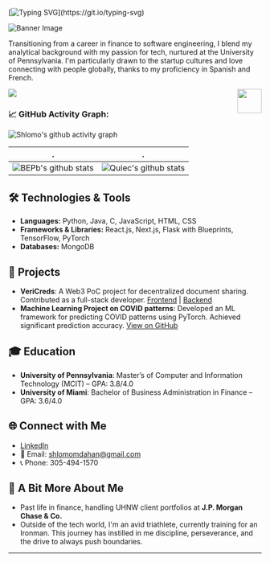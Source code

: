 <!-- my-ticker -->
[![Typing SVG](https://readme-typing-svg.herokuapp.com?color=%2336BCF7&center=true&vCenter=true&width=600&lines=Hi+there+👋,+I+am+Shlomo+Dahan;+Welcome+to+My+Profile!)](https://git.io/typing-svg)



![Banner Image](https://camo.githubusercontent.com/f1c0fc76d120f760664938edd8e1818f9d407b03f8ce7d306e12094d8853b6a0/687474703a2f2f692e696d6775722e636f6d2f6337476d414a662e706e67)

Transitioning from a career in finance to software engineering, I blend my analytical background with my passion for tech, nurtured at the University of Pennsylvania. I'm particularly drawn to the startup cultures and love connecting with people globally, thanks to my proficiency in Spanish and French.


<!--
![](assets/Bottom_up.svg)

<!-- my-icons -->
<!--
<p align="center">
    <a href="https://github.com/shlomomdahan"><img src="https://img.shields.io/badge/status-updating-brightgreen.svg"></a>
    <a href="https://github.com/python/cpython"><img src="https://img.shields.io/badge/Python-3.10-FF1493.svg"></a>
    <a href="https://github.com/shlomomdahan/shlomomdahan/graphs/contributors"><img src="https://img.shields.io/github/contributors/shlomomdahan/shlomomdahan?color=blue"></a>
    <a href="https://github.com/shlomomdahan/shlomomdahan/stargazers"><img src="https://img.shields.io/github/stars/shlomomdahan/shlomomdahan.svg?logo=github"></a>
    <a href="https://github.com/shlomomdahan/shlomomdahan/network/members"><img src="https://img.shields.io/github/forks/shlomomdahan/shlomomdahan.svg?color=blue&logo=github"></a>
    <img src="https://visitor-badge.laobi.icu/badge?page_id=shlomomdahan.shlomomdahan" alt="visitors"/>
</p>



<!-- my-header-img -->
![](./src/header_.png)
<a href="https://www.python.org/"><img src="https://upload.wikimedia.org/wikipedia/commons/c/c3/Python-logo-notext.svg" align="right" height="48" width="48" ></a>

<!--   GitHub stats graph -->
### 📈 GitHub Activity Graph:
![Shlomo's github activity graph](https://raw.githubusercontent.com/shlomomdahan/shlomomdahan/output/github-contribution-grid-snake.svg)

| .                                                                                                                                       | .                                                                                                                         |
|-----------------------------------------------------------------------------------------------------------------------------------------|---------------------------------------------------------------------------------------------------------------------------|
| ![BEPb's github stats](https://github-readme-stats.vercel.app/api?username=shlomomdahan_icons=true&theme=radical&include_all_commits=true) | ![Quiec's github stats](https://github-readme-stats.vercel.app/api/top-langs/?username=shlomomdahan=radical&layout=compact) |


## 🛠️ Technologies & Tools
- **Languages:** Python, Java, C, JavaScript, HTML, CSS
- **Frameworks & Libraries:** React.js, Next.js, Flask with Blueprints, TensorFlow, PyTorch
- **Databases:** MongoDB
  
## 🚀 Projects
- **VeriCreds**: A Web3 PoC project for decentralized document sharing. Contributed as a full-stack developer. [Frontend](https://github.com/VeriCreds/vericreds-webapp) | [Backend](https://github.com/VeriCreds/vericreds-backend)
- **Machine Learning Project on COVID patterns**: Developed an ML framework for predicting COVID patterns using PyTorch. Achieved significant prediction accuracy. [View on GitHub](https://github.com/shlomomdahan/machine-learning)

## 🎓 Education
- **University of Pennsylvania**: Master’s of Computer and Information Technology (MCIT) – GPA: 3.8/4.0
- **University of Miami**: Bachelor of Business Administration in Finance – GPA: 3.6/4.0

## 🌐 Connect with Me
- [LinkedIn](http://linkedin.com/in/shlomomoshedahan/)
- 📧 Email: shlomomdahan@gmail.com
- 📞 Phone: 305-494-1570

## 🧠 A Bit More About Me
- Past life in finance, handling UHNW client portfolios at **J.P. Morgan Chase & Co.**
- Outside of the tech world, I'm an avid triathlete, currently training for an Ironman. This journey has instilled in me discipline, perseverance, and the drive to always push boundaries.
---




